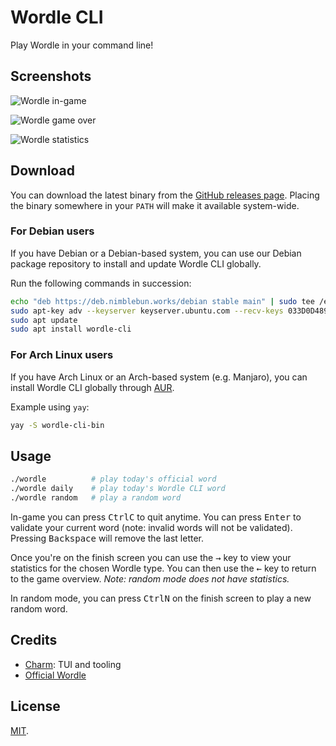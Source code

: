 # Wordle CLI

Play Wordle in your command line!

## Screenshots

![Wordle in-game](.github/assets/screenshots/1.png)

![Wordle game over](.github/assets/screenshots/2.png)

![Wordle statistics](.github/assets/screenshots/3.png)

## Download

You can download the latest binary from the [GitHub releases page][gh-releases].
Placing the binary somewhere in your `PATH` will make it available system-wide.

### For Debian users

If you have Debian or a Debian-based system, you can use our Debian package
repository to install and update Wordle CLI globally.

Run the following commands in succession:

```sh
echo "deb https://deb.nimblebun.works/debian stable main" | sudo tee /etc/apt/sources.list.d/nimblebun.list
sudo apt-key adv --keyserver keyserver.ubuntu.com --recv-keys 033D0D4895F432D1
sudo apt update
sudo apt install wordle-cli
```

### For Arch Linux users

If you have Arch Linux or an Arch-based system (e.g. Manjaro), you can install
Wordle CLI globally through [AUR][aur-link].

Example using `yay`:

```sh
yay -S wordle-cli-bin
```

## Usage

```sh
./wordle          # play today's official word
./wordle daily    # play today's Wordle CLI word
./wordle random   # play a random word
```

In-game you can press <kbd>Ctrl</kbd><kbd>C</kbd> to quit anytime. You can press
<kbd>Enter</kbd> to validate your current word (note: invalid words will not be
validated). Pressing <kbd>Backspace</kbd> will remove the last letter.

Once you're on the finish screen you can use the <kbd>→</kbd> key to view your
statistics for the chosen Wordle type. You can then use the <kbd>←</kbd> key to
return to the game overview. _Note: random mode does not have statistics._

In random mode, you can press <kbd>Ctrl</kbd><kbd>N</kbd> on the finish screen
to play a new random word.

## Credits

- [Charm](https://charm.sh/): TUI and tooling
- [Official Wordle](https://www.powerlanguage.co.uk/wordle/)

## License

[MIT](https://github.com/nimblebun/wordle-cli/blob/master/LICENSE).

[gh-releases]: https://github.com/nimblebun/wordle-cli/releases/latest
[aur-link]: https://aur.archlinux.org/packages/wordle-cli-bin
